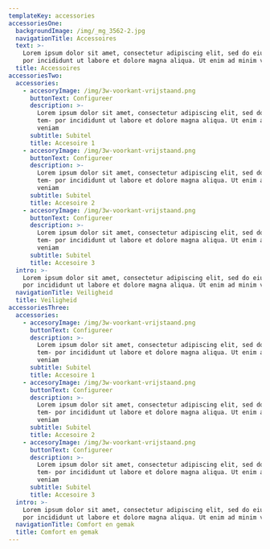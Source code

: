 ```yaml
---
templateKey: accessories
accessoriesOne:
  backgroundImage: /img/_mg_3562-2.jpg
  navigationTitle: Accessoires
  text: >-
    Lorem ipsum dolor sit amet, consectetur adipiscing elit, sed do eiusmod tem-
    por incididunt ut labore et dolore magna aliqua. Ut enim ad minim veniam
  title: Accessoires
accessoriesTwo:
  accessories:
    - accesoryImage: /img/3w-voorkant-vrijstaand.png
      buttonText: Configureer
      description: >-
        Lorem ipsum dolor sit amet, consectetur adipiscing elit, sed do eiusmod
        tem- por incididunt ut labore et dolore magna aliqua. Ut enim ad minim
        veniam
      subtitle: Subitel
      title: Accesoire 1
    - accesoryImage: /img/3w-voorkant-vrijstaand.png
      buttonText: Configureer
      description: >-
        Lorem ipsum dolor sit amet, consectetur adipiscing elit, sed do eiusmod
        tem- por incididunt ut labore et dolore magna aliqua. Ut enim ad minim
        veniam
      subtitle: Subitel
      title: Accesoire 2
    - accesoryImage: /img/3w-voorkant-vrijstaand.png
      buttonText: Configureer
      description: >-
        Lorem ipsum dolor sit amet, consectetur adipiscing elit, sed do eiusmod
        tem- por incididunt ut labore et dolore magna aliqua. Ut enim ad minim
        veniam
      subtitle: Subitel
      title: Accesoire 3
  intro: >-
    Lorem ipsum dolor sit amet, consectetur adipiscing elit, sed do eiusmod tem-
    por incididunt ut labore et dolore magna aliqua. Ut enim ad minim veniam
  navigationTitle: Veiligheid
  title: Veiligheid
accessoriesThree:
  accessories:
    - accesoryImage: /img/3w-voorkant-vrijstaand.png
      buttonText: Configureer
      description: >-
        Lorem ipsum dolor sit amet, consectetur adipiscing elit, sed do eiusmod
        tem- por incididunt ut labore et dolore magna aliqua. Ut enim ad minim
        veniam
      subtitle: Subitel
      title: Accesoire 1
    - accesoryImage: /img/3w-voorkant-vrijstaand.png
      buttonText: Configureer
      description: >-
        Lorem ipsum dolor sit amet, consectetur adipiscing elit, sed do eiusmod
        tem- por incididunt ut labore et dolore magna aliqua. Ut enim ad minim
        veniam
      subtitle: Subitel
      title: Accesoire 2
    - accesoryImage: /img/3w-voorkant-vrijstaand.png
      buttonText: Configureer
      description: >-
        Lorem ipsum dolor sit amet, consectetur adipiscing elit, sed do eiusmod
        tem- por incididunt ut labore et dolore magna aliqua. Ut enim ad minim
        veniam
      subtitle: Subitel
      title: Accesoire 3
  intro: >-
    Lorem ipsum dolor sit amet, consectetur adipiscing elit, sed do eiusmod tem-
    por incididunt ut labore et dolore magna aliqua. Ut enim ad minim veniam
  navigationTitle: Comfort en gemak
  title: Comfort en gemak
---
```


